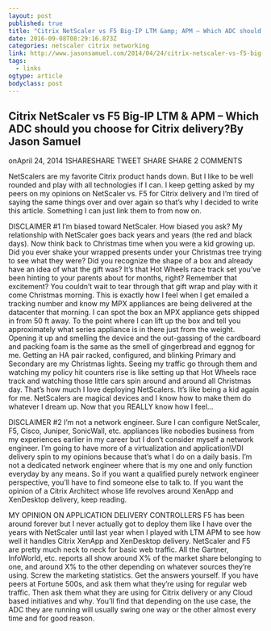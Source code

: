 ```yaml
---
layout: post
published: true
title: "Citrix NetScaler vs F5 Big-IP LTM &amp; APM – Which ADC should you choose for Citrix delivery? – JasonSamuel.com"
date: 2016-09-08T08:29:16.873Z
categories: netscaler citrix networking
link: http://www.jasonsamuel.com/2014/04/24/citrix-netscaler-vs-f5-big-ip-ltm-apm-which-adc-should-you-choose-for-citrix-delivery/
tags:
  - links
ogtype: article
bodyclass: post
---
```


## Citrix NetScaler vs F5 Big-IP LTM & APM – Which ADC should you choose for Citrix delivery?By Jason Samuel
onApril 24, 2014
1SHARESHARE TWEET SHARE SHARE 2 COMMENTS


NetScalers are my favorite Citrix product hands down. But I like to be well rounded and play with all technologies if I can. I keep getting asked by my peers on my opinions on NetScaler vs. F5 for Citrix delivery and I’m tired of saying the same things over and over again so that’s why I decided to write this article. Something I can just link them to from now on.

DISCLAIMER #1
I’m biased toward NetScaler. How biased you ask? My relationship with NetScaler goes back years and years (the red and black days). Now think back to Christmas time when you were a kid growing up. Did you ever shake your wrapped presents under your Christmas tree trying to see what they were? Did you recognize the shape of a box and already have an idea of what the gift was? It’s that Hot Wheels race track set you’ve been hinting to your parents about for months, right? Remember that excitement? You couldn’t wait to tear through that gift wrap and play with it come Christmas morning. This is exactly how I feel when I get emailed a tracking number and know my MPX appliances are being delivered at the datacenter that morning. I can spot the box an MPX appliance gets shipped in from 50 ft away. To the point where I can lift up the box and tell you approximately what series appliance is in there just from the weight. Opening it up and smelling the device and the out-gassing of the cardboard and packing foam is the same as the smell of gingerbread and eggnog for me. Getting an HA pair racked, configured, and blinking Primary and Secondary are my Christmas lights. Seeing my traffic go through them and watching my policy hit counters rise is like setting up that Hot Wheels race track and watching those little cars spin around and around all Christmas day. That’s how much I love deploying NetScalers. It’s like being a kid again for me. NetScalers are magical devices and I know how to make them do whatever I dream up. Now that you REALLY know how I feel…

DISCLAIMER #2
I’m not a network engineer. Sure I can configure NetScaler, F5, Cisco, Juniper, SonicWall, etc. appliances like nobodies business from my experiences earlier in my career but I don’t consider myself a network engineer. I’m going to have more of a virtualization and application\VDI delivery spin to my opinions because that’s what I do on a daily basis. I’m not a dedicated network engineer where that is my one and only function everyday by any means. So if you want a qualified purely network engineer perspective, you’ll have to find someone else to talk to. If you want the opinion of a Citrix Architect whose life revolves around XenApp and XenDesktop delivery, keep reading.

MY OPINION ON APPLICATION DELIVERY CONTROLLERS
F5 has been around forever but I never actually got to deploy them like I have over the years with NetScaler until last year when I played with LTM APM to see how well it handles Citrix XenApp and XenDesktop delivery. NetScaler and F5 are pretty much neck to neck for basic web traffic. All the Gartner, InfoWorld, etc. reports all show around X% of the market share belonging to one, and around X% to the other depending on whatever sources they’re using. Screw the marketing statistics. Get the answers yourself. If you have peers at Fortune 500s, and ask them what they’re using for regular web traffic. Then ask them what they are using for Citrix delivery or any Cloud based initiatives and why. You’ll find that depending on the use case, the ADC they are running will usually swing one way or the other almost every time and for good reason.
